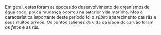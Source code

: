 ﻿Em geral, estas foram as épocas do desenvolvimento de organismos de água doce; pouca mudança ocorreu na anterior vida marinha. Mas a característica importante deste período foi o *súbito* aparecimento das rãs e seus muitos primos. Os pontos salienes da vida da idade do carvão foram os *fetos* e as *rãs.*